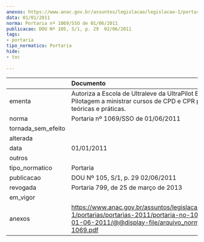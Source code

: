```yaml
---
anexos: https://www.anac.gov.br/assuntos/legislacao/legislacao-1/portarias/portarias-2011/portaria-no-1069-sso-de-01-06-2011/@@display-file/arquivo_norma/PA2011-1069.pdf
data: 01/01/2011
norma: Portaria nº 1069/SSO de 01/06/2011
publicacao: DOU Nº 105, S/1, p. 29  02/06/2011
tags:
- portaria
tipo_normatico: Portaria
hide: 
- toc 
 
---
```


|                    | Documento                                                                                                                                                         |
|:-------------------|:------------------------------------------------------------------------------------------------------------------------------------------------------------------|
| ementa             | Autoriza a Escola de Ultraleve da UltraPilot Escola de Pilotagem a ministrar cursos de CPD e CPR partes teóricas e práticas.                                      |
| norma              | Portaria nº 1069/SSO de 01/06/2011                                                                                                                                |
| tornada_sem_efeito |                                                                                                                                                                   |
| alterada           |                                                                                                                                                                   |
| data               | 01/01/2011                                                                                                                                                        |
| outros             |                                                                                                                                                                   |
| tipo_normatico     | Portaria                                                                                                                                                          |
| publicacao         | DOU Nº 105, S/1, p. 29  02/06/2011                                                                                                                                |
| revogada           | Portaria 799, de 25 de março de 2013                                                                                                                              |
| em_vigor           |                                                                                                                                                                   |
| anexos             | https://www.anac.gov.br/assuntos/legislacao/legislacao-1/portarias/portarias-2011/portaria-no-1069-sso-de-01-06-2011/@@display-file/arquivo_norma/PA2011-1069.pdf |